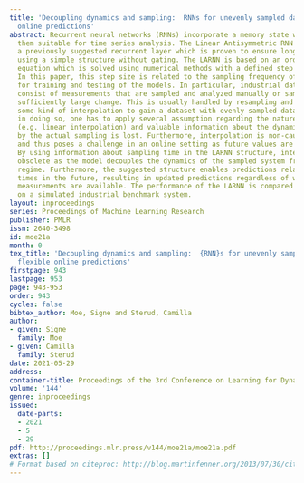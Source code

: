```yaml
---
title: 'Decoupling dynamics and sampling:  RNNs for unevenly sampled data and flexible
  online predictions'
abstract: Recurrent neural networks (RNNs) incorporate a memory state which makes
  them suitable for time series analysis. The Linear Antisymmetric RNN (LARNN) is
  a previously suggested recurrent layer which is proven to ensure long-term memory
  using a simple structure without gating. The LARNN is based on an ordinary differential
  equation which is solved using numerical methods with a defined step size variable.
  In this paper, this step size is related to the sampling frequency of the data used
  for training and testing of the models. In particular, industrial datasets often
  consist of measurements that are sampled and analyzed manually or sampled only for
  sufficiently large change. This is usually handled by resampling and performing
  some kind of interpolation to gain a dataset with evenly sampled data. However,
  in doing so, one has to apply several assumption regarding the nature of the data
  (e.g. linear interpolation) and valuable information about the dynamics captured
  by the actual sampling is lost. Furthermore, interpolation is non-causal by nature,
  and thus poses a challenge in an online setting as future values are not known.
  By using information about sampling time in the LARNN structure, interpolation is
  obsolete as the model decouples the dynamics of the sampled system from the sampling
  regime. Furthermore, the suggested structure enables predictions related to specific
  times in the future, resulting in updated predictions regardless of whether new
  measurements are available. The performance of the LARNN is compared to an LSTM
  on a simulated industrial benchmark system.
layout: inproceedings
series: Proceedings of Machine Learning Research
publisher: PMLR
issn: 2640-3498
id: moe21a
month: 0
tex_title: 'Decoupling dynamics and sampling:  {RNN}s for unevenly sampled data and
  flexible online predictions'
firstpage: 943
lastpage: 953
page: 943-953
order: 943
cycles: false
bibtex_author: Moe, Signe and Sterud, Camilla
author:
- given: Signe
  family: Moe
- given: Camilla
  family: Sterud
date: 2021-05-29
address:
container-title: Proceedings of the 3rd Conference on Learning for Dynamics and Control
volume: '144'
genre: inproceedings
issued:
  date-parts:
  - 2021
  - 5
  - 29
pdf: http://proceedings.mlr.press/v144/moe21a/moe21a.pdf
extras: []
# Format based on citeproc: http://blog.martinfenner.org/2013/07/30/citeproc-yaml-for-bibliographies/
---
```

